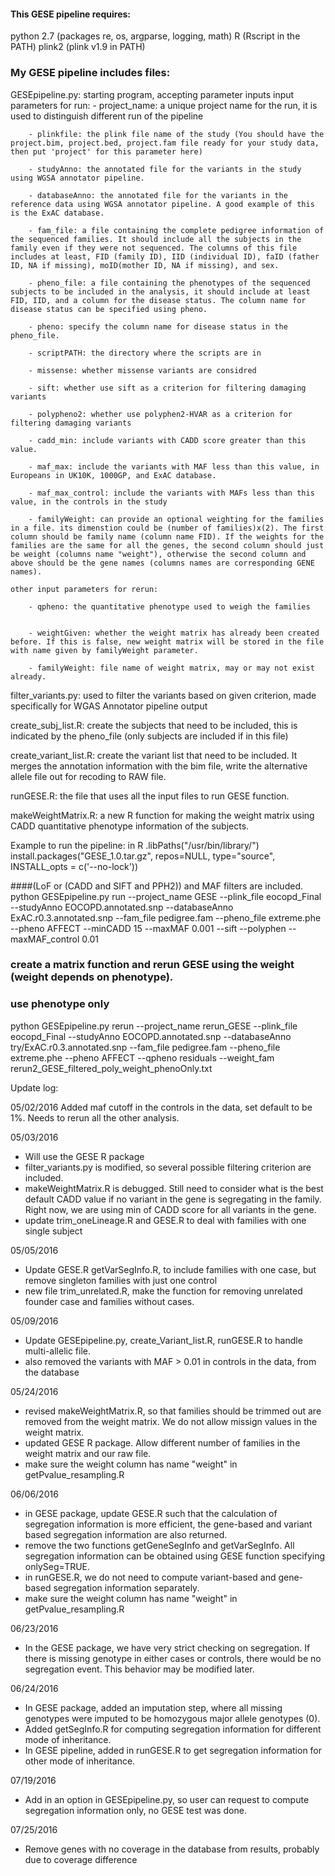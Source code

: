 #### This GESE pipeline requires:
python 2.7 (packages re, os, argparse, logging, math)
R (Rscript in the PATH)
plink2 (plink v1.9 in PATH)



### My GESE pipeline includes files:


GESEpipeline.py: starting program, accepting parameter inputs
	input parameters for run:
		- project_name: a unique project name for the run, it is used to distinguish different run of the pipeline

		- plinkfile: the plink file name of the study (You should have the project.bim, project.bed, project.fam file ready for your study data, then put 'project' for this parameter here)

		- studyAnno: the annotated file for the variants in the study using WGSA annotator pipeline.

		- databaseAnno: the annotated file for the variants in the reference data using WGSA annotator pipeline. A good example of this is the ExAC database.

		- fam_file: a file containing the complete pedigree information of the sequenced families. It should include all the subjects in the family even if they were not sequenced. The columns of this file includes at least, FID (family ID), IID (individual ID), faID (father ID, NA if missing), moID(mother ID, NA if missing), and sex.

		- pheno_file: a file containing the phenotypes of the sequenced subjects to be included in the analysis, it should include at least FID, IID, and a column for the disease status. The column name for disease status can be specified using pheno.

		- pheno: specify the column name for disease status in the pheno_file.

		- scriptPATH: the directory where the scripts are in

		- missense: whether missense variants are considred

		- sift: whether use sift as a criterion for filtering damaging variants

		- polypheno2: whether use polyphen2-HVAR as a criterion for filtering damaging variants

		- cadd_min: include variants with CADD score greater than this value.

		- maf_max: include the variants with MAF less than this value, in Europeans in UK10K, 1000GP, and ExAC database.

		- maf_max_control: include the variants with MAFs less than this value, in the controls in the study 

		- familyWeight: can provide an optional weighting for the families in a file. its dimenstion could be (number of families)x(2). The first column should be family name (column name FID). If the weights for the families are the same for all the genes, the second column should just be weight (columns name "weight"), otherwise the second column and above should be the gene names (columns names are corresponding GENE names). 

	other input parameters for rerun:

		- qpheno: the quantitative phenotype used to weigh the families


        - weightGiven: whether the weight matrix has already been created before. If this is false, new weight matrix will be stored in the file with name given by familyWeight parameter.

        - familyWeight: file name of weight matrix, may or may not exist already. 



filter_variants.py: used to filter the variants based on given criterion, made specifically for WGAS Annotator pipeline output

create_subj_list.R: create the subjects that need to be included, this is indicated by the pheno_file (only subjects are included if in this file)

create_variant_list.R: create the variant list that need to be included. It merges the annotation information with the bim file, write the alternative allele file out for recoding to RAW file.

runGESE.R: the file that uses all the input files to run GESE function.

makeWeightMatrix.R: a new R function for making the weight matrix using CADD quantitative phenotype information of the subjects.



Example to run the pipeline:
in R
.libPaths("/usr/bin/library/")
install.packages("GESE_1.0.tar.gz", repos=NULL, type="source", INSTALL_opts = c('--no-lock'))

####(LoF or (CADD and SIFT and PPH2)) and MAF filters are included. 
python GESEpipeline.py run --project_name GESE --plink_file eocopd_Final --studyAnno EOCOPD.annotated.snp --databaseAnno ExAC.r0.3.annotated.snp --fam_file pedigree.fam --pheno_file extreme.phe --pheno AFFECT --minCADD 15 --maxMAF 0.001 --sift --polyphen --maxMAF_control 0.01


### create a matrix function and rerun GESE using the weight (weight depends on phenotype).
### use phenotype only
python GESEpipeline.py rerun --project_name rerun_GESE --plink_file eocopd_Final --studyAnno EOCOPD.annotated.snp --databaseAnno try/ExAC.r0.3.annotated.snp --fam_file pedigree.fam --pheno_file extreme.phe --pheno AFFECT --qpheno residuals --weight_fam rerun2_GESE_filtered_poly_weight_phenoOnly.txt



Update log:

05/02/2016
Added maf cutoff in the controls in the data, set default to be 1%. Needs to rerun all the other analysis.

05/03/2016
- Will use the GESE R package
- filter_variants.py is modified, so several possible filtering criterion are included. 
- makeWeightMatrix.R is debugged. Still need to consider what is the best  default CADD value if no variant in the gene is segregating in the family. Right now, we are using min of CADD score for all variants in the gene.
- update trim_oneLineage.R and GESE.R to deal with families with one single subject

05/05/2016
- Update GESE.R getVarSegInfo.R, to include families with one case, but remove singleton families with just one control
- new file trim_unrelated.R, make the function for removing unrelated founder case and families without cases. 


05/09/2016
- Update GESEpipeline.py, create_Variant_list.R, runGESE.R to handle multi-allelic file. 
- also removed the variants with MAF > 0.01 in controls in the data, from the database


05/24/2016
- revised makeWeightMatrix.R, so that families should be trimmed out are removed from the weight matrix. We do not allow missign values in the weight matrix.
- updated GESE R package. Allow different number of families in the weight matrix and our raw file.
- make sure the weight column has name "weight" in getPvalue_resampling.R

06/06/2016
- in GESE package, update GESE.R such that the calculation of segregation information is more efficient, the gene-based and variant based segregation information are also returned.
- remove the two functions getGeneSegInfo and getVarSegInfo. All segregation information can be obtained using GESE function specifying onlySeg=TRUE.
- in runGESE.R, we do not need to compute variant-based and gene-based segregation information separately.
- make sure the weight column has name "weight" in getPvalue_resampling.R

06/23/2016
- In the GESE package, we have very strict checking on segregation. If there is missing genotype in either cases or controls, there would be no segregation event. This behavior may be modified later.

06/24/2016
- In GESE package, added an imputation step, where all missing genotypes were imputed to be homozygous major allele genotypes (0).
- Added getSegInfo.R for computing segregation information for different mode of inheritance.
- In GESE pipeline, added in runGESE.R to get segregation information for other mode of inheritance.

07/19/2016
- Add in an option in GESEpipeline.py, so user can request to compute segregation information only, no GESE test was done.

07/25/2016
- Remove genes with no coverage in the database from results, probably due to coverage difference

